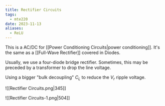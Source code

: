 ```yaml
---
title: Rectifier Circuits
tags:
  - mte220
date: 2023-11-13
aliases:
  - ReLU
---
```

This is a AC/DC for [[Power Conditioning Circuits|power conditioning]]. It's the same as a [[Full-Wave Rectifier]] covered in Diodes.

Usually, we use a four-diode bridge rectifier. Sometimes, this may be preceded by a transformer to drop the line voltage.

Using a bigger "bulk decoupling" $C_{L}$ to reduce the $V_{r}$ ripple voltage.

![[Rectifier Circuits.png|345]]

![[Rectifier Circuits-1.png|504]]